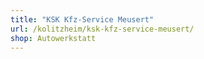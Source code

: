 ```yaml
---
title: "KSK Kfz-Service Meusert"
url: /kolitzheim/ksk-kfz-service-meusert/
shop: Autowerkstatt
---
```

